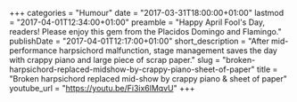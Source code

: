+++
categories = "Humour"
date = "2017-03-31T18:00:00+01:00"
lastmod = "2017-04-01T12:34:00+01:00"
preamble = "Happy April Fool's Day, readers! Please enjoy this gem from the Placidos Domingo and Flamingo."
publishDate = "2017-04-01T12:17:00+01:00"
short_description = "After mid-performance harpsichord malfunction, stage management saves the day with crappy piano and large piece of scrap paper."
slug = "broken-harpsichord-replaced-midshow-by-crappy-piano-sheet-of-paper"
title = "Broken harpsichord replaced mid-show by crappy piano &amp; sheet of paper"
youtube_url = "https://youtu.be/Fi3ix6lMqvU"
+++


